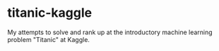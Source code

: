 # titanic-kaggle
My attempts to solve and rank up at the introductory machine learning problem "Titanic" at Kaggle.
